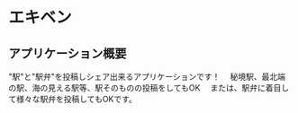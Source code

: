 # エキベン

## アプリケーション概要
"駅"と"駅弁"を投稿しシェア出来るアプリケーションです！　
秘境駅、最北端の駅、海の見える駅等、駅そのものの投稿をしてもOK　
または、駅弁に着目して様々な駅弁を投稿してもOKです。